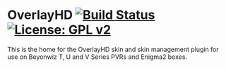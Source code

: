 OverlayHD [![Build Status](https://travis-ci.org/IanSav/OverlayHD.svg?branch=master)](https://travis-ci.org/IanSav/OverlayHD) [![License: GPL v2](https://img.shields.io/badge/License-GPLv2-blue.svg)](https://www.gnu.org/licenses/gpl-2.0)
=========
This is the home for the OverlayHD skin and skin management plugin for use on 
Beyonwiz T, U and V Series PVRs and Enigma2 boxes.
